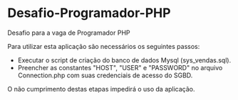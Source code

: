 # Desafio-Programador-PHP
Desafio para a vaga de Programador PHP

Para utilizar esta aplicação são necessários os seguintes passos:

- Executar o script de criação do banco de dados Mysql (sys_vendas.sql).
- Preencher as constantes "HOST", "USER" e "PASSWORD" no arquivo Connection.php 
com suas credenciais de acesso do SGBD.

O não cumprimento destas etapas impedirá o uso da aplicação.
